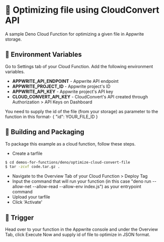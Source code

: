 # 📧 Optimizing file using CloudConvert API

A sample Deno Cloud Function for optimizing a given file in Appwrite storage.

## 📝 Environment Variables

Go to Settings tab of your Cloud Function. Add the following environment variables.

- **APPWRITE_API_ENDPOINT** - Appwrite API endpoint
- **APPWRITE_PROJECT_ID** - Appwrite project's ID
- **APPWRITE_API_KEY** - Appwrite project's API key
- **CLOUD_CONVERT_API_KEY** - CloudConvert's API created through Authorization > API Keys on Dashboard

You need to supply the id of the file (from your storage) as parameter to the function in this format- { "id": YOUR_FILE_ID }

## 🚀 Building and Packaging

To package this example as a cloud function, follow these steps.

- Create a tarfile

```bash
$ cd demos-for-functions/deno/optimize-cloud-convert-file
$ tar -zcvf code.tar.gz .
```

- Navigate to the Overview Tab of your Cloud Function > Deploy Tag
- Input the command that will run your function (in this case "deno run --allow-net --allow-read --allow-env index.js") as your entrypoint command
- Upload your tarfile
- Click 'Activate'

## 🎯 Trigger

Head over to your function in the Appwrite console and under the Overview Tab, click Execute Now and supply id of file to optimize in JSON format.
